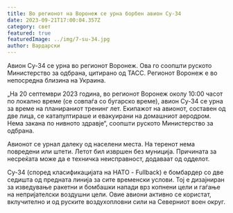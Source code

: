 ```yaml
---
title: Во регионот на Воронеж се урна борбен авион Су-34
date: 2023-09-21T17:00:04.357Z
category: свет
featured: true
featuredImage: ../img/7-su-34.jpg
author: Вардарски
---
```

Авион Су-34 се урна во регионот Воронеж. Ова го соопшти руското Министерство за одбрана, цитирано од ТАСС. Регионот Воронеж е во непосредна близина на Украина.

„На 20 септември 2023 година, во регионот Воронеж околу 10:00 часот по локално време (се совпаѓа со бугарско време), авион Су-34 се урна за време на планираниот тренинг лет. Екипажот на авионот, составен од две лица, се катапултираше и евакуирани на домашниот аеродром. Нема закана по нивното здравје“, соопшти руското Министерство за одбрана.

Авионот се урнал далеку од населени места. На теренот нема повредени или штети. Летот бил извршен без муниција. Причината за несреќата може да е техничка неисправност, додаваат од одделот.

Су-34 (според класификацијата на НАТО - Fullback) е бомбардер со две седишта од предната линија за сите временски услови. Тој е дизајниран за изведување ракетни и бомбашки напади врз копнени цели и гаѓање на непријателски воздушни цели. Овие авиони активно се користат, вклучително и од руските воздухопловни сили на Северниот воен округ.